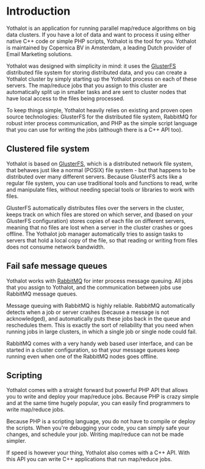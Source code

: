# Introduction

Yothalot is an application for running parallel map/reduce algorithms on big 
data clusters. If you have a lot of data and want to process it using either
native C++ code or simple PHP scripts, Yothalot is the tool for you.
Yothalot is maintained by Copernica BV in Amsterdam, a leading Dutch provider of
Email Marketing solutions.

Yothalot was designed with simplicity in mind: it uses the [GlusterFS](http://www.gluster.org/)
distributed file system for storing distributed data, and you can create a Yothalot cluster
by simply starting up the Yothalot process on each of these servers. The map/reduce 
jobs that you assign to this cluster are automatically split up in smaller tasks
and are sent to cluster nodes that have local access to the files being
processed.

To keep things simple, Yothalot heavily relies on existing and proven open 
source technologies: GlusterFS for the distributed file system, RabbitMQ for
robust inter process communication, and PHP as the simple script language that
you can use for writing the jobs (although there is a C++ API too).


## Clustered file system

Yothalot is based on [GlusterFS](http://www.gluster.org/), which is a
distributed network file system, that
behaves just like a normal (POSIX) file system - but that happens to be 
distributed over many different servers. Because GlusterFS acts like a regular 
file system, you can use traditional tools and functions to read, write and 
manipulate files, without needing special tools or libraries to work with files.

GlusterFS automatically distributes files over the servers in the cluster, keeps
track on which files are stored on which server, and 
(based on your GlusterFS configuration) stores copies of each file on different
servers, meaning that no files are lost when a server in the cluster crashes or
goes offline. The Yothalot job manager automatically tries to assign tasks 
to servers that hold a local copy of the file, so that reading or writing from 
files does not consume network bandwidth.


## Fail safe message queues

Yothalot works with [RabbitMQ](https://www.rabbitmq.com/) for inter process message queuing. All jobs that 
you assign to Yothalot, and the communication between jobs use RabbitMQ message
queues.

Message queuing with RabbitMQ is highly reliable. RabbitMQ automatically 
detects when a job or server crashes (because a message is not acknowledged), 
and automatically puts these jobs back in the queue and reschedules them. This 
is exactly the sort of reliability that you need when running jobs in large 
clusters, in which a single job or single node could fail.

RabbitMQ comes with a very handy web based user interface, and can be started
in a cluster configuration, so that your message queues keep running even when
one of the RabbitMQ nodes goes offline.


## Scripting

Yothalot comes with a straight forward but powerful PHP API that allows you to 
write and deploy your map/reduce jobs. Because PHP is crazy simple and at the
same time hugely popular, you can easily find programmers to write map/reduce
jobs.

Because PHP is a scripting language, you do not have to compile or deploy the
scripts. When you're debugging your code, you can simply safe your changes, and
schedule your job. Writing map/reduce can not be made simpler.

If speed is however your thing, Yothalot also comes with a C++ API. With this
API you can write C++ applications that run map/reduce jobs.

